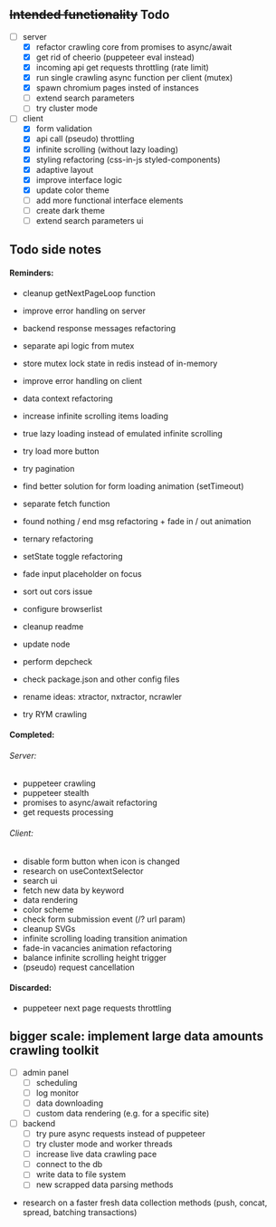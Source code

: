## ~~Intended functionality~~ Todo

- [ ] server
  - [x] refactor crawling core from promises to async/await
  - [x] get rid of cheerio (puppeteer eval instead)
  - [x] incoming api get requests throttling (rate limit)
  - [x] run single crawling async function per client (mutex)
  - [x] spawn chromium pages insted of instances
  - [ ] extend search parameters
  - [ ] try cluster mode
- [ ] client
  - [x] form validation
  - [x] api call (pseudo) throttling
  - [x] infinite scrolling (without lazy loading)
  - [x] styling refactoring (css-in-js styled-components)
  - [x] adaptive layout
  - [x] improve interface logic
  - [x] update color theme
  - [ ] add more functional interface elements
  - [ ] create dark theme
  - [ ] extend search parameters ui

## Todo side notes

#### Reminders:

- cleanup getNextPageLoop function
- improve error handling on server
- backend response messages refactoring 
- separate api logic from mutex
- store mutex lock state in redis instead of in-memory 

- improve error handling on client
- data context refactoring
- increase infinite scrolling items loading 
- true lazy loading instead of emulated infinite scrolling
- try load more button
- try pagination
- find better solution for form loading animation (setTimeout)
- separate fetch function 
- found nothing / end msg refactoring + fade in / out animation
- ternary refactoring
- setState toggle refactoring
- fade input placeholder on focus
- sort out cors issue
- configure browserlist

- cleanup readme
- update node
- perform depcheck
- check package.json and other config files
- rename ideas: xtractor, nxtractor, ncrawler
- try RYM crawling

#### Completed:

###### Server:

- puppeteer crawling
- puppeteer stealth
- promises to async/await refactoring
- get requests processing

###### Client:

- disable form button when icon is changed
- research on useContextSelector
- search ui
- fetch new data by keyword
- data rendering
- color scheme
- check form submission event (/? url param)
- cleanup SVGs
- infinite scrolling loading transition animation
- fade-in vacancies animation refactoring
- balance infinite scrolling height trigger
- (pseudo) request cancellation

#### Discarded:

- puppeteer next page requests throttling
<!-- - form validation state icons -->

## bigger scale: implement large data amounts crawling toolkit

- [ ] admin panel
  - [ ] scheduling
  - [ ] log monitor
  - [ ] data downloading
  - [ ] custom data rendering (e.g. for a specific site)
- [ ] backend
  - [ ] try pure async requests instead of puppeteer
  - [ ] try cluster mode and worker threads
  - [ ] increase live data crawling pace
  - [ ] connect to the db
  - [ ] write data to file system
  - [ ] new scrapped data parsing methods

- research on a faster fresh data collection methods (push, concat, spread, batching transactions)